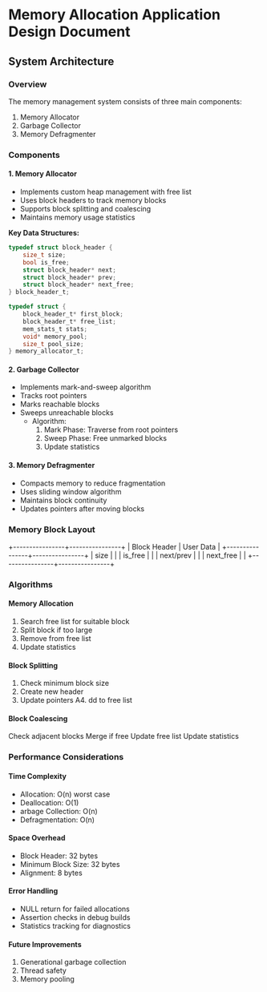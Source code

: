 # Memory Allocation Application Design Document

## System Architecture

### Overview
The memory management system consists of three main components:
1. Memory Allocator
2. Garbage Collector 
3. Memory Defragmenter

### Components

#### 1. Memory Allocator
- Implements custom heap management with free list
- Uses block headers to track memory blocks
- Supports block splitting and coalescing
- Maintains memory usage statistics

**Key Data Structures:**
```c
typedef struct block_header {
    size_t size;
    bool is_free;
    struct block_header* next;
    struct block_header* prev;
    struct block_header* next_free;
} block_header_t;

typedef struct {
    block_header_t* first_block;
    block_header_t* free_list;
    mem_stats_t stats;
    void* memory_pool;
    size_t pool_size;
} memory_allocator_t;
```

#### 2. Garbage Collector
- Implements mark-and-sweep algorithm
- Tracks root pointers
- Marks reachable blocks
- Sweeps unreachable blocks
    - Algorithm:
        1. Mark Phase: Traverse from root pointers
        2. Sweep Phase: Free unmarked blocks
        3. Update statistics

#### 3. Memory Defragmenter
- Compacts memory to reduce fragmentation
- Uses sliding window algorithm
- Maintains block continuity
- Updates pointers after moving blocks

### Memory Block Layout
+----------------+----------------+
| Block Header   | User Data     |
+----------------+----------------+
| size          |                |
| is_free       |                |
| next/prev     |                |
| next_free     |                |
+----------------+----------------+

### Algorithms

#### Memory Allocation
1. Search free list for suitable block
2. Split block if too large
3. Remove from free list
4. Update statistics

#### Block Splitting
1. Check minimum block size
2. Create new header
3. Update pointers
A4. dd to free list

#### Block Coalescing
Check adjacent blocks
Merge if free
Update free list
Update statistics

### Performance Considerations

#### Time Complexity
- Allocation: O(n) worst case
- Deallocation: O(1)
- arbage Collection: O(n)
- Defragmentation: O(n)

#### Space Overhead
- Block Header: 32 bytes
- Minimum Block Size: 32 bytes
- Alignment: 8 bytes

#### Error Handling
- NULL return for failed allocations
- Assertion checks in debug builds
- Statistics tracking for diagnostics

#### Future Improvements
1. Generational garbage collection
2. Thread safety
3. Memory pooling
